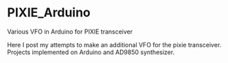 # PIXIE_Arduino
Various VFO in Arduino for PIXIE transceiver

Here I post my attempts to make an additional VFO for the pixie transceiver.
Projects implemented on Arduino and AD9850 synthesizer.
